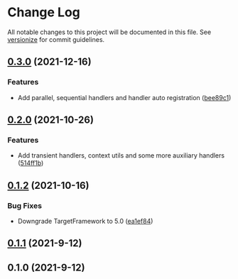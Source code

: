 # Change Log

All notable changes to this project will be documented in this file. See [versionize](https://github.com/saintedlama/versionize) for commit guidelines.

<a name="0.3.0"></a>
## [0.3.0](https://www.github.com/Kantaiko/Routing/releases/tag/v0.3.0) (2021-12-16)

### Features

* Add parallel, sequential handlers and handler auto registration ([bee89c1](https://www.github.com/Kantaiko/Routing/commit/bee89c1f968fc7d78f1d6d2e74a4d1d3200733e5))

<a name="0.2.0"></a>
## [0.2.0](https://www.github.com/Kantaiko/Routing/releases/tag/v0.2.0) (2021-10-26)

### Features

* Add transient handlers, context utils and some more auxiliary handlers ([514ff1b](https://www.github.com/Kantaiko/Routing/commit/514ff1bb9b1f0b8a39901cd8addd031cbb658040))

<a name="0.1.2"></a>
## [0.1.2](https://www.github.com/Kantaiko/Routing/releases/tag/v0.1.2) (2021-10-16)

### Bug Fixes

* Downgrade TargetFramework to 5.0 ([ea1ef84](https://www.github.com/Kantaiko/Routing/commit/ea1ef8411705f5156fa329e772a07d53780e9f92))

<a name="0.1.1"></a>
## [0.1.1](https://www.github.com/Kantaiko/Routing/releases/tag/v0.1.1) (2021-9-12)

<a name="0.1.0"></a>
## 0.1.0 (2021-9-12)

